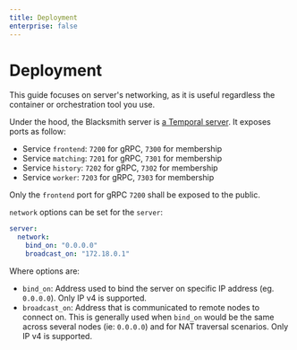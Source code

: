 ```yaml
---
title: Deployment
enterprise: false
---
```


# Deployment

This guide focuses on server's networking, as it is useful regardless the container
or orchestration tool you use.

Under the hood, the Blacksmith server is [a Temporal
server](https://docs.temporal.io/docs/content/what-is-a-temporal-cluster/). It
exposes ports as follow:
- Service `frontend`: `7200` for gRPC, `7300` for membership
- Service `matching`: `7201` for gRPC, `7301` for membership
- Service `history`: `7202` for gRPC, `7302` for membership
- Service `worker`: `7203` for gRPC, `7303` for membership

Only the `frontend` port for gRPC `7200` shall be exposed to the public.

`network` options can be set for the `server`:
```yaml
server:
  network:
    bind_on: "0.0.0.0"
    broadcast_on: "172.18.0.1"
```

Where options are:
- `bind_on`: Address used to bind the server on specific IP address (eg. `0.0.0.0`).
  Only IP v4 is supported.
- `broadcast_on`: Address that is communicated to remote nodes to connect on.
  This is generally used when `bind_on` would be the same across several nodes
  (ie: `0.0.0.0`) and for NAT traversal scenarios. Only IP v4 is supported.
